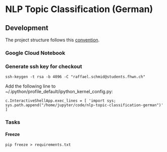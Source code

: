 # NLP Topic Classification (German)
## Development
The project structure follows this [convention](https://towardsdatascience.com/manage-your-data-science-project-structure-in-early-stage-95f91d4d0600).

### Google Cloud Notebook
###  Generate ssh key for checkout
```
ssh-keygen -t rsa -b 4096 -C "raffael.schmid@students.fhwn.ch"
```

Add the following line to ~/.ipython/profile_default/ipython_kernel_config.py:
```
c.InteractiveShellApp.exec_lines = [ 'import sys; sys.path.append("/home/jupyter/code/nlp-topic-classification-german")' ]
```

### Tasks
#### Freeze
```
pip freeze > requirements.txt
```